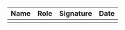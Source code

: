| Name | Role | Signature | Date |
|------|------|------------|------|
|      |      |            |      |
